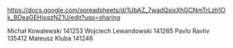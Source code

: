 https://docs.google.com/spreadsheets/d/1UbAZ_7wadQsjxXhGCNmTrLzh1Ok_BDeaGEHjsqzNZ1U/edit?usp=sharing

Michał Kowalewski 141253
Wojciech Lewandowski 141265
Pavlo Ravliv 135412
Mateusz Kluba 141246